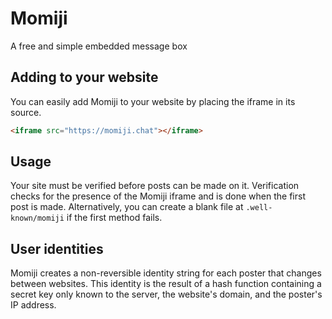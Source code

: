 # Momiji
A free and simple embedded message box

## Adding to your website
You can easily add Momiji to your website by placing the iframe in its source.
```html
<iframe src="https://momiji.chat"></iframe>
```

## Usage
Your site must be verified before posts can be made on it. Verification checks for the presence of the Momiji iframe and is done when the first post is made. Alternatively, you can create a blank file at `.well-known/momiji` if the first method fails.

## User identities
Momiji creates a non-reversible identity string for each poster that changes between websites. This identity is the result of a hash function containing a secret key only known to the server, the website's domain, and the poster's IP address.
